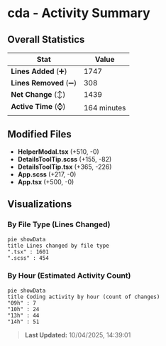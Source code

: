 # cda - Activity Summary 

## Overall Statistics

| Stat                   | Value                                                             |
| ---------------------- | ----------------------------------------------------------------- |
| **Lines Added** (➕)   | 1747                                          |
| **Lines Removed** (➖) | 308                                        |
| **Net Change** (↕)    | 1439                |
| **Active Time** (⌚)   | 164 minutes |


## Modified Files
- **HelperModal.tsx** (+510, -0)
- **DetailsToolTip.scss** (+155, -82)
- **DetailsToolTip.tsx** (+365, -226)
- **App.scss** (+217, -0)
- **App.tsx** (+500, -0)

## Visualizations

### By File Type (Lines Changed)

```mermaid
pie showData
title Lines changed by file type
".tsx" : 1601
".scss" : 454
```

### By Hour (Estimated Activity Count)

```mermaid
pie showData
title Coding activity by hour (count of changes)
"09h" : 7
"10h" : 24
"13h" : 44
"14h" : 51
```


> **Last Updated:** 10/04/2025, 14:39:01